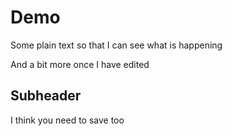 # Demo

Some plain text so that I can see what is happening

And a bit more once I have edited

## Subheader

I think you need to save too